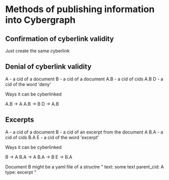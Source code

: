 # Methods of publishing information into Cybergraph

## Confirmation of cyberlink validity

Just create the same cyberlink

## Denial of cyberlink validity

A - a cid of a document 
B - a cid of a document
A.B - a cid of cids A.B
D - a cid of the word 'deny'

Ways it can be cyberlinked

A.B -> A
A.B -> B
D -> A.B

## Excerpts

A - a cid of a document
B - a cid of an excerpt from the document A
B.A - a cid of cids B.A
E - a cid of the word 'excerpt'

Ways it can be cyberlinked

B -> A
B.A -> A
B.A -> B
E -> B.A

Document B might be a yaml file of a structre
"
text: some text
parent_cid: A
type: excerpt
"